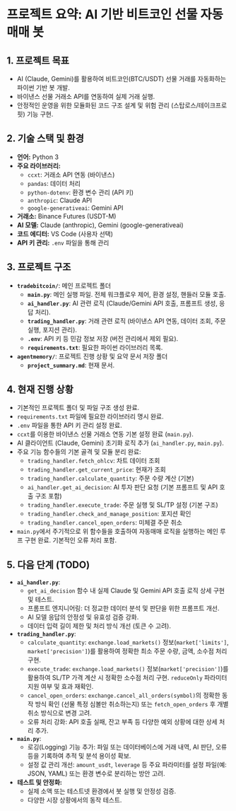 # 프로젝트 요약: AI 기반 비트코인 선물 자동매매 봇

## 1. 프로젝트 목표

- AI (Claude, Gemini)를 활용하여 비트코인(BTC/USDT) 선물 거래를 자동화하는 파이썬 기반 봇 개발.
- 바이낸스 선물 거래소 API를 연동하여 실제 거래 실행.
- 안정적인 운영을 위한 모듈화된 코드 구조 설계 및 위험 관리 (스탑로스/테이크프로핏) 기능 구현.

## 2. 기술 스택 및 환경

- **언어:** Python 3
- **주요 라이브러리:**
    - `ccxt`: 거래소 API 연동 (바이낸스)
    - `pandas`: 데이터 처리
    - `python-dotenv`: 환경 변수 관리 (API 키)
    - `anthropic`: Claude API
    - `google-generativeai`: Gemini API
- **거래소:** Binance Futures (USDT-M)
- **AI 모델:** Claude (anthropic), Gemini (google-generativeai)
- **코드 에디터:** VS Code (사용자 선택)
- **API 키 관리:** `.env` 파일을 통해 관리

## 3. 프로젝트 구조

- **`tradebitcoin/`**: 메인 프로젝트 폴더
    - **`main.py`**: 메인 실행 파일. 전체 워크플로우 제어, 환경 설정, 핸들러 모듈 호출.
    - **`ai_handler.py`**: AI 관련 로직 (Claude/Gemini API 호출, 프롬프트 생성, 응답 처리).
    - **`trading_handler.py`**: 거래 관련 로직 (바이낸스 API 연동, 데이터 조회, 주문 실행, 포지션 관리).
    - **`.env`**: API 키 등 민감 정보 저장 (버전 관리에서 제외 필요).
    - **`requirements.txt`**: 필요한 파이썬 라이브러리 목록.
- **`agentmemory/`**: 프로젝트 진행 상황 및 요약 문서 저장 폴더
    - **`project_summary.md`**: 현재 문서.

## 4. 현재 진행 상황

- 기본적인 프로젝트 폴더 및 파일 구조 생성 완료.
- `requirements.txt` 파일에 필요한 라이브러리 명시 완료.
- `.env` 파일을 통한 API 키 관리 설정 완료.
- `ccxt`를 이용한 바이낸스 선물 거래소 연동 기본 설정 완료 (`main.py`).
- AI 클라이언트 (Claude, Gemini) 초기화 로직 추가 (`ai_handler.py`, `main.py`).
- 주요 기능 함수들의 기본 골격 및 모듈 분리 완료:
    - `trading_handler.fetch_ohlcv`: 차트 데이터 조회
    - `trading_handler.get_current_price`: 현재가 조회
    - `trading_handler.calculate_quantity`: 주문 수량 계산 (기본)
    - `ai_handler.get_ai_decision`: AI 투자 판단 요청 (기본 프롬프트 및 API 호출 구조 포함)
    - `trading_handler.execute_trade`: 주문 실행 및 SL/TP 설정 (기본 구조)
    - `trading_handler.check_and_manage_position`: 포지션 확인
    - `trading_handler.cancel_open_orders`: 미체결 주문 취소
- `main.py`에서 주기적으로 위 함수들을 호출하여 자동매매 로직을 실행하는 메인 루프 구현 완료. 기본적인 오류 처리 포함.

## 5. 다음 단계 (TODO)

- **`ai_handler.py`**:
    - `get_ai_decision` 함수 내 실제 Claude 및 Gemini API 호출 로직 상세 구현 및 테스트.
    - 프롬프트 엔지니어링: 더 정교한 데이터 분석 및 판단을 위한 프롬프트 개선.
    - AI 모델 응답의 안정성 및 유효성 검증 강화.
    - 데이터 입력 길이 제한 및 처리 방식 개선 (토큰 수 고려).
- **`trading_handler.py`**:
    - `calculate_quantity`: `exchange.load_markets()` 정보(`market['limits']`, `market['precision']`)를 활용하여 정확한 최소 주문 수량, 금액, 소수점 처리 구현.
    - `execute_trade`: `exchange.load_markets()` 정보(`market['precision']`)를 활용하여 SL/TP 가격 계산 시 정확한 소수점 처리 구현. `reduceOnly` 파라미터 지원 여부 및 효과 재확인.
    - `cancel_open_orders`: `exchange.cancel_all_orders(symbol)`의 정확한 동작 방식 확인 (선물 특정 심볼만 취소하는지) 또는 `fetch_open_orders` 후 개별 취소 방식으로 변경 고려.
    - 오류 처리 강화: API 호출 실패, 잔고 부족 등 다양한 예외 상황에 대한 상세 처리 추가.
- **`main.py`**:
    - 로깅(Logging) 기능 추가: 파일 또는 데이터베이스에 거래 내역, AI 판단, 오류 등을 기록하여 추적 및 분석 용이성 확보.
    - 설정 값 관리 개선: `amount_usdt`, `leverage` 등 주요 파라미터를 설정 파일(예: JSON, YAML) 또는 환경 변수로 분리하는 방안 고려.
- **테스트 및 안정화:**
    - 실제 소액 또는 테스트넷 환경에서 봇 실행 및 안정성 검증.
    - 다양한 시장 상황에서의 동작 테스트. 